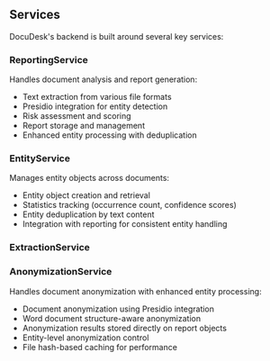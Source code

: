 ## Services

DocuDesk's backend is built around several key services:

### ReportingService
Handles document analysis and report generation:
- Text extraction from various file formats
- Presidio integration for entity detection
- Risk assessment and scoring
- Report storage and management
- Enhanced entity processing with deduplication

### EntityService
Manages entity objects across documents:
- Entity object creation and retrieval
- Statistics tracking (occurrence count, confidence scores)
- Entity deduplication by text content
- Integration with reporting for consistent entity handling

### ExtractionService

### AnonymizationService
Handles document anonymization with enhanced entity processing:
- Document anonymization using Presidio integration
- Word document structure-aware anonymization
- Anonymization results stored directly on report objects
- Entity-level anonymization control
- File hash-based caching for performance 